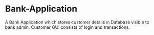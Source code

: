 # Bank-Application
A Bank Application which stores customer details in Database visible to bank admin. Customer GUI consists of login and
transactions.
